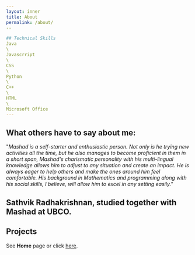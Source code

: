```yaml
---
layout: inner
title: About
permalink: /about/
--

## Technical Skills
Java
\
Javascrript
\
CSS
\
Python
\
C++
\
HTML
\
Microsoft Office
---
```


## What others have to say about me:
"_Mashad is a self-starter and enthusiastic person. Not only is he trying new activities all the time, but he also manages to become proficient in them in a short span, Mashad's charismatic personality with his multi-lingual knowledge allows him to adjust to any situation and create an impact. He is always eager to help others and make the ones around him feel comfortable. His background in Mathematics and programming along with his social skills, I believe, will allow him to excel in any setting easily."_ 

**Sathvik Radhakrishnan, studied together with Mashad at UBCO.**
---
## Projects
See **Home** page or click [here](https://www.mashadchowdhury.com).

